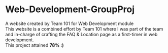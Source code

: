 # Web-Development-GroupProj
A website created by Team 101 for Web Development module
<br>
This website is a combined effort by Team 101 where I was part of the team and in-charge of crafting the FAQ & Location page as a first-timer in web development.
<br>
This project attained <b>78%<b> :)
